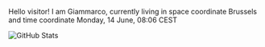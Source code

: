 Hello visitor! I am Giammarco, currently living in space coordinate Brussels and time coordinate Monday, 14 June, 08:06 CEST

![GitHub Stats](https://github-readme-stats.vercel.app/api?username=grcasanova)
